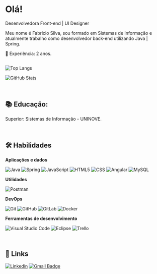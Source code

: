 # Olá!


Desenvolvedora Front-end | UI Designer

Meu nome é Fabricio Silva, sou formado em Sistemas de Informação e atualmente trabalho como desenvolvedor back-end utilizando Java | Spring.

💼 Experiência: 2 anos.

##

![Top Langs](https://github-readme-stats.vercel.app/api/top-langs/?username=fabricioPsilva&layout=donut&&theme=calm)


![GitHub Stats](https://github-readme-stats.vercel.app/api?username=fabricioPsilva&theme=calm&show_icons=true&rank_icon=github)

&nbsp;
## 📚 Educação:

Superior: Sistemas de Informação - UNINOVE.

&nbsp;
## 🛠 Habilidades

**Aplicações e dados**

![Java](https://img.shields.io/badge/-Java-333333?style=flat&logo=Java&logoColor=007396)
![Spring](https://img.shields.io/badge/-Spring-333333?style=flat&logo=Spring&logoColor=green)
![JavaScript](https://img.shields.io/badge/-JavaScript-333333?style=flat&logo=javascript)
![HTML5](https://img.shields.io/badge/-HTML5-333333?style=flat&logo=HTML5)
![CSS](https://img.shields.io/badge/-CSS-333333?style=flat&logo=CSS3&logoColor=1572B6)
![Angular](https://img.shields.io/badge/-Angular-333333?style=flat&logo=angular&logoColor=red)
![MySQL](https://img.shields.io/badge/-MySQL-333333?style=flat&logo=mysql)

**Utilidades**

![Postman](https://img.shields.io/badge/-Postman-333333?style=flat&logo=postman)

**DevOps**

![Git](https://img.shields.io/badge/-Git-333333?style=flat&logo=git)
![GitHub](https://img.shields.io/badge/-GitHub-333333?style=flat&logo=github)
![GitLab](https://img.shields.io/badge/-GitLab-333333?style=flat&logo=gitlab)
![Docker](https://img.shields.io/badge/-Docker-333333?style=flat&logo=docker)

**Ferramentas de desenvolvimento**

![Visual Studio Code](https://img.shields.io/badge/-Visual%20Studio%20Code-333333?style=flat&logo=visual-studio-code&logoColor=007ACC)
![Eclipse](https://img.shields.io/badge/-Eclipse-333333?style=flat&logo=eclipse-ide&logoColor=2C2255)
![Trello](https://img.shields.io/badge/-Trello-333333?style=flat&logo=trello&logoColor=007ACC)


&nbsp;
## 🔗 Links

[![Linkedin](https://img.shields.io/badge/-fabricio-blue?style=flat-square&logo=Linkedin&logoColor=white&link=LINK-DO-SEU-LINKEDIN)]([LINK-DO-SEU-LINKEDIN](https://www.linkedin.com/in/fabricio-silva-9ab378149/))
[![Gmail Badge](https://img.shields.io/badge/-fabricio_psilva@hotmail.com-006bed?style=flat-square&logo=Gmail&logoColor=white&link=mailto:SEU-EMAIL)](mailto:fabricio_psilva@hotmail.com)
